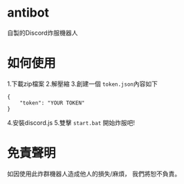 # antibot
自製的Discord炸服機器人
# 如何使用
1.下載zip檔案
2.解壓縮
3.創建一個 `token.json`內容如下
```
{
    "token": "YOUR TOKEN"
}
```
4.安裝discord.js
5.雙擊 `start.bat`
開始炸服吧!

# 免責聲明
如因使用此炸群機器人造成他人的損失/麻煩， 我們將恕不負責。
